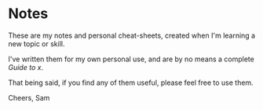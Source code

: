 # Notes
These are my notes and personal cheat-sheets, created when I'm learning a new topic or skill. 

I've written them for my own personal use, and are by no means a complete *Guide to x*.

That being said, if you find any of them useful, please feel free to use them.

Cheers,
Sam
